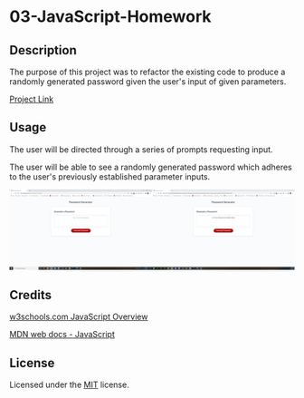 # 03-JavaScript-Homework

## Description

The purpose of this project was to refactor the existing code to produce a randomly generated password given the user's input of given parameters.

[Project Link](https://ktatad.github.io/03-JavaScript-Homework/)

## Usage

The user will be directed through a series of prompts requesting input.

The user will be able to see a randomly generated password which adheres to the user's previously established parameter inputs.

![Password Generator Screenshot](assets/images/PasswordGeneratorScreenshot.png)

## Credits

[w3schools.com JavaScript Overview](https://www.w3schools.com/js/default.asp)

[MDN web docs - JavaScript](https://developer.mozilla.org/en-US/docs/Web/JavaScript)

## License

Licensed under the [MIT](LICENSE.txt) license.